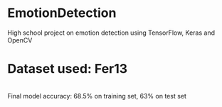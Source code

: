 # EmotionDetection
High school project on emotion detection using TensorFlow, Keras and OpenCV

# Dataset used: Fer13
<br>
Final model accuracy: 68.5% on training set, 63% on test set
